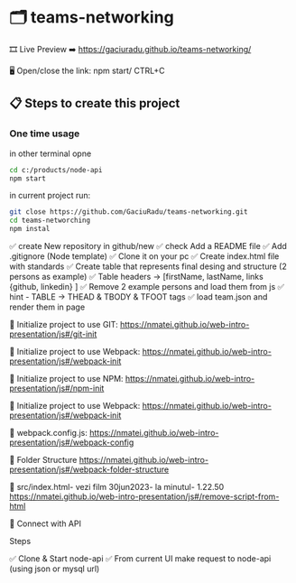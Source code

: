 # 🗂️ teams-networking

🎞 Live Preview ➡️ https://gaciuradu.github.io/teams-networking/

🖥️ Open/close the link: npm start/ CTRL+C

## 📋 Steps to create this project

### One time usage

in other terminal opne

```sh
cd c:/products/node-api
npm start
```

in current project run:

```sh
git close https://github.com/GaciuRadu/teams-networking.git
cd teams-networching
npm instal
```

✅ create New repository in github/new
✅ check Add a README file
✅ Add .gitignore (Node template)
✅ Clone it on your pc
✅ Create index.html file with standards
✅ Create table that represents final desing and structure (2 persons as example)
✅ Table headers -> [firstName, lastName, links {github, linkedin} ]
✅ Remove 2 example persons and load them from js
✅ hint - TABLE -> THEAD & TBODY & TFOOT tags
✅ load team.json and render them in page

📃 Initialize project to use GIT:
https://nmatei.github.io/web-intro-presentation/js#/git-init

📄 Initialize project to use Webpack:
https://nmatei.github.io/web-intro-presentation/js#/webpack-init

📄 Initialize project to use NPM:
https://nmatei.github.io/web-intro-presentation/js#/npm-init

📄 Initialize project to use Webpack:
https://nmatei.github.io/web-intro-presentation/js#/webpack-init

📄 webpack.config.js:
https://nmatei.github.io/web-intro-presentation/js#/webpack-config

📄 Folder Structure
https://nmatei.github.io/web-intro-presentation/js#/webpack-folder-structure

📄 src/index.html- vezi film 30jun2023- la minutul- 1.22.50
https://nmatei.github.io/web-intro-presentation/js#/remove-script-from-html

🧩 Connect with API

Steps

✅ Clone & Start node-api
✅ From current UI make request to node-api (using json or mysql url)
